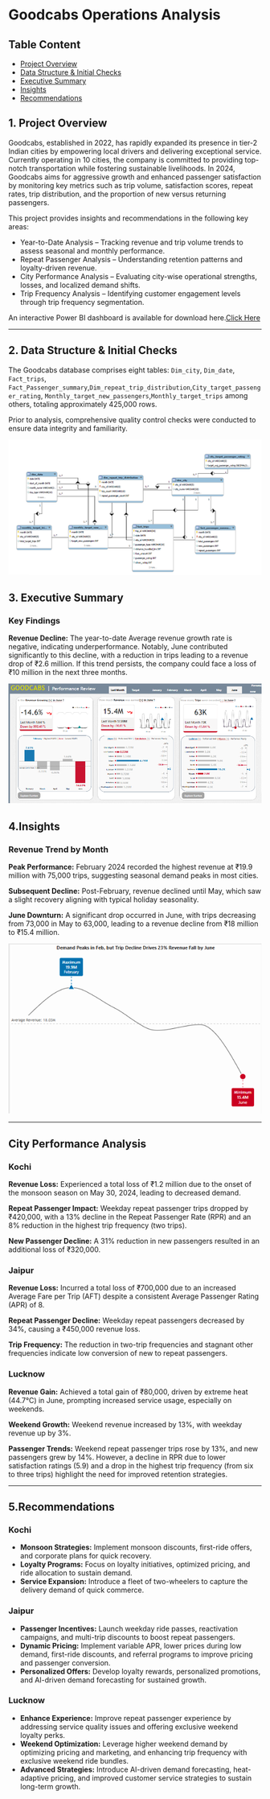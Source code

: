 # Goodcabs Operations Analysis

## Table Content
- [Project Overview](#1-project-overview)
- [Data Structure & Initial Checks](#2-data-structure--initial-checks)
- [Executive Summary](#3-executive-summary)
- [Insights](#4insights)
- [Recommendations](#5recommendations)
## 1. Project Overview

Goodcabs, established in 2022, has rapidly expanded its presence in tier-2 Indian cities by empowering local drivers and delivering exceptional service. Currently operating in 10 cities, the company is committed to providing top-notch transportation while fostering sustainable livelihoods. In 2024, Goodcabs aims for aggressive growth and enhanced passenger satisfaction by monitoring key metrics such as trip volume, satisfaction scores, repeat rates, trip distribution, and the proportion of new versus returning passengers.

This project provides insights and recommendations in the following key areas:  
- Year-to-Date Analysis – Tracking revenue and trip volume trends to assess seasonal and monthly performance.  
- Repeat Passenger Analysis – Understanding retention patterns and loyalty-driven revenue.  
- City Performance Analysis – Evaluating city-wise operational strengths, losses, and localized demand shifts.  
- Trip Frequency Analysis – Identifying customer engagement levels through trip frequency segmentation.  

An interactive Power BI dashboard is available for download here.[Click Here](https://app.powerbi.com/view?r=eyJrIjoiMDc0MjU2N2MtMjIzZS00ZmMxLWE3NDYtYTg0YjkxZmFlMTI3IiwidCI6ImM2ZTU0OWIzLTVmNDUtNDAzMi1hYWU5LWQ0MjQ0ZGM1YjJjNCJ9)

---

## 2. Data Structure & Initial Checks

The Goodcabs database comprises eight tables: `Dim_city`, `Dim_date`, `Fact_trips`, `Fact_Passenger_summary`,`Dim_repeat_trip_distribution`,`City_target_passenger_rating`, `Monthly_target_new_passengers`,`Monthly_target_trips` among others, totaling approximately 425,000 rows.

Prior to analysis, comprehensive quality control checks were conducted to ensure data integrity and familiarity.

![](ERD.png)

## 3. Executive Summary

### Key Findings

**Revenue Decline:** The year-to-date Average revenue growth rate is negative, indicating underperformance. Notably, June contributed significantly to this decline, with a reduction in trips leading to a revenue drop of ₹2.6 million. If this trend persists, the company could face a loss of ₹10 million in the next three months.

![](RGR.png)

## 4.Insights

### Revenue Trend by Month

**Peak Performance:** February 2024 recorded the highest revenue at ₹19.9 million with 75,000 trips, suggesting seasonal demand peaks in most cities.  

**Subsequent Decline:** Post-February, revenue declined until May, which saw a slight recovery aligning with typical holiday seasonality.  

**June Downturn:** A significant drop occurred in June, with trips decreasing from 73,000 in May to 63,000, leading to a revenue decline from ₹18 million to ₹15.4 million.

  ![](lineChart.png)

---

## City Performance Analysis

### Kochi

**Revenue Loss:** Experienced a total loss of ₹1.2 million due to the onset of the monsoon season on May 30, 2024, leading to decreased demand.  

**Repeat Passenger Impact:** Weekday repeat passenger trips dropped by ₹420,000, with a 13% decline in the Repeat Passenger Rate (RPR) and an 8% reduction in the highest trip frequency (two trips).  

**New Passenger Decline:** A 31% reduction in new passengers resulted in an additional loss of ₹320,000.

### Jaipur

**Revenue Loss:** Incurred a total loss of ₹700,000 due to an increased Average Fare per Trip (AFT) despite a consistent Average Passenger Rating (APR) of 8.  

**Repeat Passenger Decline:** Weekday repeat passengers decreased by 34%, causing a ₹450,000 revenue loss.  

**Trip Frequency:** The reduction in two-trip frequencies and stagnant other frequencies indicate low conversion of new to repeat passengers.

### Lucknow

**Revenue Gain:** Achieved a total gain of ₹80,000, driven by extreme heat (44.7°C) in June, prompting increased service usage, especially on weekends.  

**Weekend Growth:** Weekend revenue increased by 13%, with weekday revenue up by 3%.  

**Passenger Trends:** Weekend repeat passenger trips rose by 13%, and new passengers grew by 14%. However, a decline in RPR due to lower satisfaction ratings (5.9) and a drop in the highest trip frequency (from six to three trips) highlight the need for improved retention strategies.

---

## 5.Recommendations

### Kochi

- **Monsoon Strategies:** Implement monsoon discounts, first-ride offers, and corporate plans for quick recovery.  
- **Loyalty Programs:** Focus on loyalty initiatives, optimized pricing, and ride allocation to sustain demand.  
- **Service Expansion:** Introduce a fleet of two-wheelers to capture the delivery demand of quick commerce.

### Jaipur

- **Passenger Incentives:** Launch weekday ride passes, reactivation campaigns, and multi-trip discounts to boost repeat passengers.  
- **Dynamic Pricing:** Implement variable APR, lower prices during low demand, first-ride discounts, and referral programs to improve pricing and passenger conversion.  
- **Personalized Offers:** Develop loyalty rewards, personalized promotions, and AI-driven demand forecasting for sustained growth.

### Lucknow

- **Enhance Experience:** Improve repeat passenger experience by addressing service quality issues and offering exclusive weekend loyalty perks.  
- **Weekend Optimization:** Leverage higher weekend demand by optimizing pricing and marketing, and enhancing trip frequency with exclusive weekend ride bundles.  
- **Advanced Strategies:** Introduce AI-driven demand forecasting, heat-adaptive pricing, and improved customer service strategies to sustain long-term growth.
